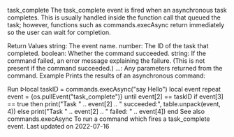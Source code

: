 task_complete
The task_complete event is fired when an asynchronous task completes. This is usually handled inside the function call that queued the task; however, functions such as commands.execAsync return immediately so the user can wait for completion.

Return Values
string: The event name.
number: The ID of the task that completed.
boolean: Whether the command succeeded.
string: If the command failed, an error message explaining the failure. (This is not present if the command succeeded.) ...: Any parameters returned from the command.
Example
Prints the results of an asynchronous command:

Run ᐅlocal taskID = commands.execAsync("say Hello")
local event
repeat
    event = {os.pullEvent("task_complete")}
until event[2] == taskID
if event[3] == true then
  print("Task " .. event[2] .. " succeeded:", table.unpack(event, 4))
else
  print("Task " .. event[2] .. " failed: " .. event[4])
end
See also
commands.execAsync To run a command which fires a task_complete event.
Last updated on 2022-07-16
